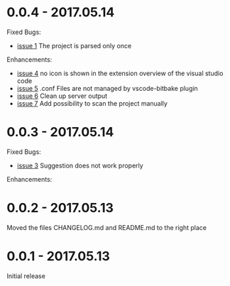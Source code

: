 # 0.0.4 - 2017.05.14
  Fixed Bugs:
  - [issue 1](https://github.com/EugenWiens/vscode-bitbake/issues/1) The project is parsed only once

  Enhancements:
  - [issue 4](https://github.com/EugenWiens/vscode-bitbake/issues/4) no icon is shown in the extension overview of the visual studio code
  - [issue 5](https://github.com/EugenWiens/vscode-bitbake/issues/5) .conf Files are not managed by vscode-bitbake plugin
  - [issue 6](https://github.com/EugenWiens/vscode-bitbake/issues/6) Clean up server output
  - [issue 7](https://github.com/EugenWiens/vscode-bitbake/issues/7) Add possibility to scan the project manually

# 0.0.3 - 2017.05.14
  Fixed Bugs:
  - [issue 3](https://github.com/EugenWiens/vscode-bitbake/issues/3)
    Suggestion does not work properly

  Enhancements:

# 0.0.2 - 2017.05.13
  Moved the files CHANGELOG.md and README.md to the right place

# 0.0.1 - 2017.05.13
  Initial release


